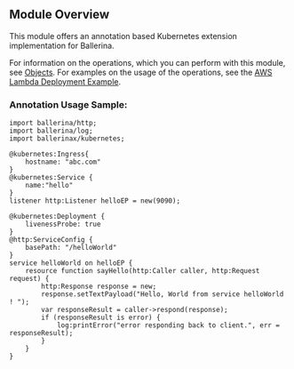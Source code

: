 ## Module Overview

This module offers an annotation based Kubernetes extension implementation for Ballerina. 

For information on the operations, which you can perform with this module, see [Objects](https://ballerina.io/swan-lake/learn/api-docs/ballerina/kubernetes/index.html#objects). For examples on the usage of the operations, see the [AWS Lambda Deployment Example](https://ballerina.io/swan-lake/learn/by-example/kubernetes-deployment.html).

### Annotation Usage Sample:

```ballerina
import ballerina/http;
import ballerina/log;
import ballerinax/kubernetes;

@kubernetes:Ingress{
    hostname: "abc.com"
}
@kubernetes:Service {
    name:"hello"
}
listener http:Listener helloEP = new(9090);

@kubernetes:Deployment {
    livenessProbe: true
}
@http:ServiceConfig {
    basePath: "/helloWorld"
}
service helloWorld on helloEP {
    resource function sayHello(http:Caller caller, http:Request request) {
        http:Response response = new;
        response.setTextPayload("Hello, World from service helloWorld ! ");
        var responseResult = caller->respond(response);
        if (responseResult is error) {
            log:printError("error responding back to client.", err = responseResult);
        }
    }
}
```
